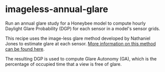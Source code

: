 # imageless-annual-glare

Run an annual glare study for a Honeybee model to compute hourly Daylight Glare
Probability (DGP) for each sensor in a model's sensor grids.

This recipe uses the image-less glare method developed by Nathaniel Jones to
estimate glare at each sensor. [More information on this method can be found here](https://github.com/nljones/Accelerad/wiki/The-Imageless-Method-for-Spatial-and-Annual-Glare-Analysis).

The resulting DGP is used to compute Glare Autonomy (GA), which is the percentage
of occupied time that a view is free of glare.
